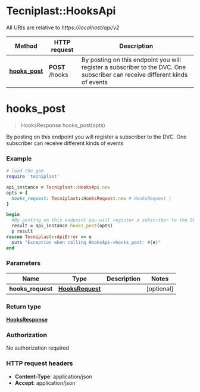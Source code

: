 # Tecniplast::HooksApi

All URIs are relative to *https://localhost/api/v2*

Method | HTTP request | Description
------------- | ------------- | -------------
[**hooks_post**](HooksApi.md#hooks_post) | **POST** /hooks | By posting on this endpoint you will register a subscriber to the DVC. One subscriber can receive different kinds of events


# **hooks_post**
> HooksResponse hooks_post(opts)

By posting on this endpoint you will register a subscriber to the DVC. One subscriber can receive different kinds of events

### Example
```ruby
# load the gem
require 'tecniplast'

api_instance = Tecniplast::HooksApi.new
opts = {
  hooks_request: Tecniplast::HooksRequest.new # HooksRequest | 
}

begin
  #By posting on this endpoint you will register a subscriber to the DVC. One subscriber can receive different kinds of events
  result = api_instance.hooks_post(opts)
  p result
rescue Tecniplast::ApiError => e
  puts "Exception when calling HooksApi->hooks_post: #{e}"
end
```

### Parameters

Name | Type | Description  | Notes
------------- | ------------- | ------------- | -------------
 **hooks_request** | [**HooksRequest**](HooksRequest.md)|  | [optional] 

### Return type

[**HooksResponse**](HooksResponse.md)

### Authorization

No authorization required

### HTTP request headers

 - **Content-Type**: application/json
 - **Accept**: application/json



